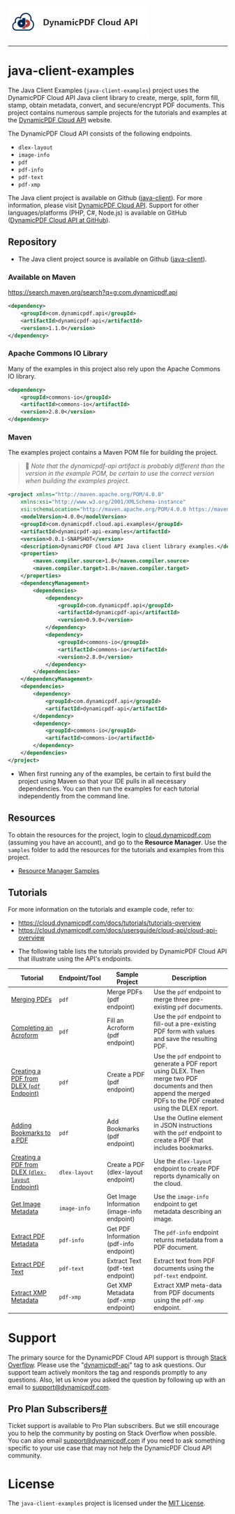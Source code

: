 

![](./logo-banner2.png)

***

# java-client-examples

The Java Client Examples (`java-client-examples`) project uses the DynamicPDF Cloud API Java client library to create, merge, split, form fill, stamp, obtain metadata, convert, and secure/encrypt PDF documents.  This project contains numerous sample projects for the tutorials and examples at the [DynamicPDF Cloud API](https://cloud.dynamicpdf.com/) website.

The DynamicPDF Cloud API consists of the following endpoints.

* `dlex-layout`
* `image-info`
* `pdf`
* `pdf-info`
* `pdf-text`
* `pdf-xmp`

The Java client project is available on Github ([java-client](https://github.com/dynamicpdf-api/java-client)). For more information, please visit [DynamicPDF Cloud API](https://cloud.dynamicpdf.com/ "DynamicPDF Cloud API Homepage"). Support for other languages/platforms (PHP, C#, Node.js) is available on GitHub ([DynamicPDF Cloud API at GitHub](https://github.com/dynamicpdf-api "DynamicPDF Cloud API at GitHub")).

## Repository

* The Java client project source is available on Github ([java-client](https://github.com/dynamicpdf-api/java-client)). 

### **Available on Maven**

https://search.maven.org/search?q=g:com.dynamicpdf.api

```xml
<dependency>
    <groupId>com.dynamicpdf.api</groupId>
    <artifactId>dynamicpdf-api</artifactId>
    <version>1.1.0</version>
</dependency>
```

### **Apache Commons IO Library**

Many of the examples in this project also rely upon the Apache Commons IO library.

```xml
<dependency>
    <groupId>commons-io</groupId>
    <artifactId>commons-io</artifactId>
    <version>2.8.0</version>
</dependency>
```

### Maven

The examples project contains a Maven POM file for building the project. 

> :memo: *Note that the dynamicpdf-api artifact is probably different than the version in the example POM, be certain to use the correct version when building the examples project.*

```xml
<project xmlns="http://maven.apache.org/POM/4.0.0"
	xmlns:xsi="http://www.w3.org/2001/XMLSchema-instance"
	xsi:schemaLocation="http://maven.apache.org/POM/4.0.0 https://maven.apache.org/xsd/maven-4.0.0.xsd">
	<modelVersion>4.0.0</modelVersion>
	<groupId>com.dynamicpdf.cloud.api.examples</groupId>
	<artifactId>dynamicpdf-api-examples</artifactId>
	<version>0.0.1-SNAPSHOT</version>
	<description>DynamicPDF Cloud API Java client library examples.</description>
	<properties>
		<maven.compiler.source>1.8</maven.compiler.source>
		<maven.compiler.target>1.8</maven.compiler.target>
	</properties>
	<dependencyManagement>
		<dependencies>
			<dependency>
				<groupId>com.dynamicpdf.api</groupId>
				<artifactId>dynamicpdf-api</artifactId>
				<version>0.9.0</version>
			</dependency>
			<dependency>
				<groupId>commons-io</groupId>
				<artifactId>commons-io</artifactId>
				<version>2.8.0</version>
			</dependency>
		</dependencies>
	</dependencyManagement>
	<dependencies>
		<dependency>
			<groupId>com.dynamicpdf.api</groupId>
			<artifactId>dynamicpdf-api</artifactId>
		</dependency>
		<dependency>
			<groupId>commons-io</groupId>
			<artifactId>commons-io</artifactId>
		</dependency>
	</dependencies>
</project>
```

* When first running any of the examples, be certain to first build the project using Maven so that your IDE pulls in all necessary dependencies. You can then run the examples for each tutorial independently from the command line.

## Resources

To obtain the resources for the project, login to [cloud.dynamicpdf.com](cloud.dynamicpdf.com) (assuming you have an account), and go to the **Resource Manager**. Use the `samples` folder to add the resources for the tutorials and examples from this project.

- [Resource Manager Samples](https://cloud.dynamicpdf.com/docs/usersguide/environment-manager/environment-manager-sample-resources)  

## Tutorials

For more information on the tutorials and example code, refer to:

- https://cloud.dynamicpdf.com/docs/tutorials/tutorials-overview
- https://cloud.dynamicpdf.com/docs/usersguide/cloud-api/cloud-api-overview

* The following table lists the tutorials provided by DynamicPDF Cloud API that illustrate using the API's endpoints.

| Tutorial                                                     | Endpoint/Tool | Sample Project                              | Description                                                  |
| ------------------------------------------------------------ | ------------- | ------------------------------------------- | ------------------------------------------------------------ |
| [Merging PDFs](./cloud-api/merging-pdfs)                     | `pdf`         | Merge PDFs (pdf endpoint)                   | Use the `pdf` endpoint to merge three pre-existing `pdf` documents. |
| [Completing an Acroform](./cloud-api/form-completion)        | `pdf`         | Fill an Acroform (pdf endpoint)             | Use the `pdf` endpoint to fill-out a pre-existing PDF form with values and save the resulting PDF. |
| [Creating a PDF from DLEX (`pdf` Endpoint)](./cloud-api/dlex-pdf-endpoint) | `pdf`         | Create a PDF (pdf endpoint)                 | Use the `pdf` endpoint to generate a PDF report using DLEX. Then merge two PDF documents and then append the merged PDFs to the PDF created using the DLEX report. |
| [Adding Bookmarks to a PDF](./cloud-api/bookmarks)           | `pdf`         | Add Bookmarks (pdf endpoint)                | Use the Outline element in JSON instructions with the `pdf` endpoint to create a PDF that includes bookmarks. |
| [Creating a PDF from DLEX (`dlex-layout` Endpoint)](./cloud-api/dlex-layout) | `dlex-layout` | Create a PDF (dlex-layout endpoint)         | Use the `dlex-layout` endpoint to create PDF reports dynamically on the cloud. |
| [Get Image Metadata](./cloud-api/image-info)                 | `image-info`  | Get Image Information (image-info endpoint) | Use the `image-info` endpoint to get metadata describing an image. |
| [Extract PDF Metadata](./cloud-api/pdf-info)                 | `pdf-info`    | Get PDF Information (pdf-info endpoint)     | The `pdf-info` endpoint returns metadata from a PDF document. |
| [Extract PDF Text](./cloud-api/pdf-text)                     | `pdf-text`    | Extract Text (pdf-text endpoint)            | Extract text from PDF documents using the `pdf-text` endpoint. |
| [Extract XMP Metadata](./cloud-api/pdf-xmp)                  | `pdf-xmp`     | Get XMP Metadata (pdf-xmp endpoint)         | Extract XMP meta-data from PDF documents using the `pdf-xmp` endpoint. |

# Support

The primary source for the DynamicPDF Cloud API support is through [Stack Overflow](https://stackoverflow.com/questions/tagged/dynamicpdf-api). Please use the "[dynamicpdf-api](https://stackoverflow.com/questions/tagged/dynamicpdf-api)" tag to ask questions. Our support team actively monitors the tag and responds promptly to any questions.  Also, let us know you asked the question by following up with an email to [support@dynamicpdf.com](mailto:support@dynamicpdf.com). 

## Pro Plan Subscribers[#](https://cloud.dynamicpdf.com/support#pro-plan-subscribers)

Ticket support is available to Pro Plan subscribers. But we still encourage you to help the community by posting on Stack Overflow when possible. You can also email [support@dynamicpdf.com](mailto:support@dynamicpdf.com) if you need to ask something specific to your use case that may not help the DynamicPDF Cloud API community.

# License

The `java-client-examples` project is licensed under the [MIT License](./LICENSE).
